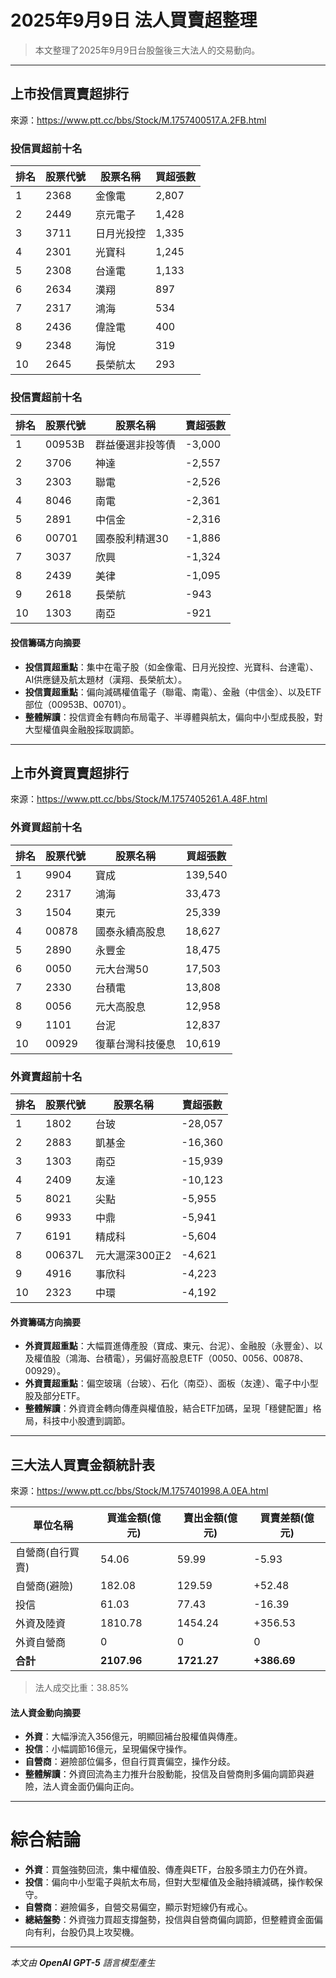 # 2025年9月9日 法人買賣超整理

> 本文整理了2025年9月9日台股盤後三大法人的交易動向。

---

## 上市投信買賣超排行
來源：<https://www.ptt.cc/bbs/Stock/M.1757400517.A.2FB.html>

### 投信買超前十名
| 排名 | 股票代號 | 股票名稱   | 買超張數 |
|------|----------|------------|----------|
| 1    | 2368     | 金像電     | 2,807    |
| 2    | 2449     | 京元電子   | 1,428    |
| 3    | 3711     | 日月光投控 | 1,335    |
| 4    | 2301     | 光寶科     | 1,245    |
| 5    | 2308     | 台達電     | 1,133    |
| 6    | 2634     | 漢翔       | 897      |
| 7    | 2317     | 鴻海       | 534      |
| 8    | 2436     | 偉詮電     | 400      |
| 9    | 2348     | 海悅       | 319      |
| 10   | 2645     | 長榮航太   | 293      |

### 投信賣超前十名
| 排名 | 股票代號 | 股票名稱   | 賣超張數 |
|------|----------|------------|----------|
| 1    | 00953B   | 群益優選非投等債 | -3,000 |
| 2    | 3706     | 神達       | -2,557   |
| 3    | 2303     | 聯電       | -2,526   |
| 4    | 8046     | 南電       | -2,361   |
| 5    | 2891     | 中信金     | -2,316   |
| 6    | 00701    | 國泰股利精選30 | -1,886 |
| 7    | 3037     | 欣興       | -1,324   |
| 8    | 2439     | 美律       | -1,095   |
| 9    | 2618     | 長榮航     | -943     |
| 10   | 1303     | 南亞       | -921     |

#### 投信籌碼方向摘要
- **投信買超重點**：集中在電子股（如金像電、日月光投控、光寶科、台達電）、AI供應鏈及航太題材（漢翔、長榮航太）。  
- **投信賣超重點**：偏向減碼權值電子（聯電、南電）、金融（中信金）、以及ETF部位（00953B、00701）。  
- **整體解讀**：投信資金有轉向布局電子、半導體與航太，偏向中小型成長股，對大型權值與金融股採取調節。

---

## 上市外資買賣超排行
來源：<https://www.ptt.cc/bbs/Stock/M.1757405261.A.48F.html>

### 外資買超前十名
| 排名 | 股票代號 | 股票名稱   | 買超張數 |
|------|----------|------------|----------|
| 1    | 9904     | 寶成       | 139,540  |
| 2    | 2317     | 鴻海       | 33,473   |
| 3    | 1504     | 東元       | 25,339   |
| 4    | 00878    | 國泰永續高股息 | 18,627 |
| 5    | 2890     | 永豐金     | 18,475   |
| 6    | 0050     | 元大台灣50 | 17,503   |
| 7    | 2330     | 台積電     | 13,808   |
| 8    | 0056     | 元大高股息 | 12,958   |
| 9    | 1101     | 台泥       | 12,837   |
| 10   | 00929    | 復華台灣科技優息 | 10,619 |

### 外資賣超前十名
| 排名 | 股票代號 | 股票名稱   | 賣超張數 |
|------|----------|------------|----------|
| 1    | 1802     | 台玻       | -28,057  |
| 2    | 2883     | 凱基金     | -16,360  |
| 3    | 1303     | 南亞       | -15,939  |
| 4    | 2409     | 友達       | -10,123  |
| 5    | 8021     | 尖點       | -5,955   |
| 6    | 9933     | 中鼎       | -5,941   |
| 7    | 6191     | 精成科     | -5,604   |
| 8    | 00637L   | 元大滬深300正2 | -4,621 |
| 9    | 4916     | 事欣科     | -4,223   |
| 10   | 2323     | 中環       | -4,192   |

#### 外資籌碼方向摘要
- **外資買超重點**：大幅買進傳產股（寶成、東元、台泥）、金融股（永豐金）、以及權值股（鴻海、台積電），另偏好高股息ETF（0050、0056、00878、00929）。  
- **外資賣超重點**：偏空玻璃（台玻）、石化（南亞）、面板（友達）、電子中小型股及部分ETF。  
- **整體解讀**：外資資金轉向傳產與權值股，結合ETF加碼，呈現「穩健配置」格局，科技中小股遭到調節。

---

## 三大法人買賣金額統計表
來源：<https://www.ptt.cc/bbs/Stock/M.1757401998.A.0EA.html>

| 單位名稱           | 買進金額(億元) | 賣出金額(億元) | 買賣差額(億元) |
|--------------------|----------------|----------------|----------------|
| 自營商(自行買賣)   | 54.06          | 59.99          | -5.93          |
| 自營商(避險)       | 182.08         | 129.59         | +52.48         |
| 投信               | 61.03          | 77.43          | -16.39         |
| 外資及陸資         | 1810.78        | 1454.24        | +356.53        |
| 外資自營商         | 0              | 0              | 0              |
| **合計**           | **2107.96**    | **1721.27**    | **+386.69**    |

> 法人成交比重：38.85%

#### 法人資金動向摘要
- **外資**：大幅淨流入356億元，明顯回補台股權值與傳產。  
- **投信**：小幅調節16億元，呈現偏保守操作。  
- **自營商**：避險部位偏多，但自行買賣偏空，操作分歧。  
- **整體解讀**：外資回流為主力推升台股動能，投信及自營商則多偏向調節與避險，法人資金面仍偏向正向。

---

# 綜合結論
- **外資**：買盤強勢回流，集中權值股、傳產與ETF，台股多頭主力仍在外資。  
- **投信**：偏向中小型電子與航太布局，但對大型權值及金融持續減碼，操作較保守。  
- **自營商**：避險偏多，自營交易偏空，顯示對短線仍有戒心。  
- **總結盤勢**：外資強力買超支撐盤勢，投信與自營商偏向調節，但整體資金面偏向有利，台股仍具上攻契機。  

---

*本文由 **OpenAI GPT-5** 語言模型產生*
